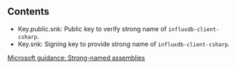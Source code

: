 Contents
--------

- Key.public.snk: Public key to verify strong name of `influxdb-client-csharp`.
- Key.snk: Signing key to provide strong name of `influxdb-client-csharp`.


[Microsoft guidance: Strong-named assemblies](https://msdn.microsoft.com/en-us/library/wd40t7ad(v=vs.110).aspx)